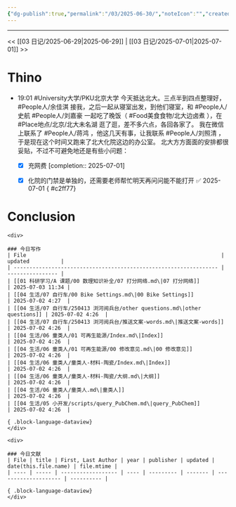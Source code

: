 ```yaml
---
{"dg-publish":true,"permalink":"/03/2025-06-30/","noteIcon":"","created":"2025-01-31T00:35","updated":"2025-07-02T10:54"}
---
```



---
<< [[03 日记/2025-06-29\|2025-06-29]]  |  [[03 日记/2025-07-01\|2025-07-01]]  >>

# Thino
- 19:01
    #University大学/PKU北京大学 
    今天抵达北大。三点半到四点整理好， #People人/余佳淇 接我，之后一起从寝室出发，到他们寝室，和 #People人/史航 #People人/刘嘉豪 一起吃了晚饭（ #Food美食食物/北大边卤煮 ），在 #Place地点/北京/北大未名湖 逛了逛，差不多六点，各回各家了。
    我在微信上联系了 #People人/蒋鸿 ，他这几天有事，让我联系 #People人/刘照清 ，于是现在这个时间又跑来了北大化院这边的办公室。
    北大方方面面的安排都很妥贴，不过不可避免地还是有些小问题：
    - [x] 充网费  [completion:: 2025-07-01]
    - [x] 化院的门禁是单独的，还需要老师帮忙明天再问问能不能打开 ✅ 2025-07-01
{ #c2ff77}


# Conclusion
````ad-flex
<div>

### 今日写作
| File                                                              | updated          |
| ----------------------------------------------------------------- | ---------------- |
| [[01 科研学习/A 课题/00 数理知识补全/07 打分网络.md\|07 打分网络]]                    | 2025-07-03 11:34 |
| [[04 生活/07 自行车/00 Bike Settings.md\|00 Bike Settings]]            | 2025-07-02 4:27  |
| [[04 生活/07 自行车/250413 浏河阅兵台/other questions.md\|other questions]] | 2025-07-02 4:26  |
| [[04 生活/07 自行车/250413 浏河阅兵台/推送文案-words.md\|推送文案-words]]           | 2025-07-02 4:26  |
| [[04 生活/06 童类人/01 可再生能源/Index.md\|Index]]                         | 2025-07-02 4:26  |
| [[04 生活/06 童类人/01 可再生能源/00 修改意见.md\|00 修改意见]]                     | 2025-07-02 4:26  |
| [[04 生活/06 童类人/童类人-材料-陶瓷/Index.md\|Index]]                        | 2025-07-02 4:26  |
| [[04 生活/06 童类人/童类人-材料-陶瓷/大纲.md\|大纲]]                              | 2025-07-02 4:26  |
| [[04 生活/06 童类人/童类人.md\|童类人]]                                      | 2025-07-02 4:26  |
| [[04 生活/05 小开发/scripts/query_PubChem.md\|query_PubChem]]          | 2025-07-02 4:26  |

{ .block-language-dataview}
</div>

<div>

### 今日文献
| File | title | First, Last Author | year | publisher | updated | date(this.file.name) | file.mtime |
| ---- | ----- | ------------------ | ---- | --------- | ------- | -------------------- | ---------- |

{ .block-language-dataview}
</div>
````
